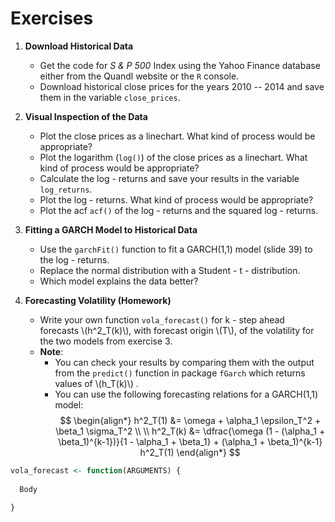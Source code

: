 # Exercises

1.  **Download Historical Data**
    - Get the code for *S & P 500* Index using the Yahoo Finance database either from the Quandl website or the `R` console.
    - Download historical close prices for the years 2010 -- 2014 and save them in the variable `close_prices`.
    
2.  **Visual Inspection of the Data**
    - Plot the close prices as a linechart. What kind of process would be appropriate?
    - Plot the logarithm (`log()`) of the close prices as a linechart. What kind of process would be appropriate?
    - Calculate the log - returns and save your results in the variable `log_returns`.
    - Plot the log - returns. What kind of process would be appropriate?
    - Plot the acf `acf()` of the log - returns and the squared log - returns.
    
3. **Fitting a GARCH Model to Historical Data**
    - Use the `garchFit()` function to fit a GARCH(1,1) model (slide 39) to the log - returns.
    - Replace the normal distribution with a Student - t - distribution.
    - Which model explains the data better?
    
4. **Forecasting Volatility (Homework)**
    - Write your own function `vola_forecast()` for k - step ahead forecasts \\(h^2_T(k)\\), with forecast origin \\(T\\),
      of the volatility for the two models from exercise 3.
    - **Note**: 
        * You can check your results by comparing them with the output from the `predict()` function in package `fGarch`
          which returns values of \\(h_T(k)\\) . 
        * You can use the following forecasting relations for a GARCH(1,1) model:
$$
\begin{align*}
        h^2_T(1) &= \omega + \alpha_1 \epsilon_T^2 + \beta_1 \sigma_T^2 \\ \\
        h^2_T(k) &= \dfrac{\omega (1 - (\alpha_1 + \beta_1)^{k-1})}{1 - \alpha_1 + \beta_1} + 
                                            (\alpha_1 + \beta_1)^{k-1} h^2_T(1)
\end{align*}
$$


```r
vola_forecast <- function(ARGUMENTS) {
  
  Body 
  
}
```
